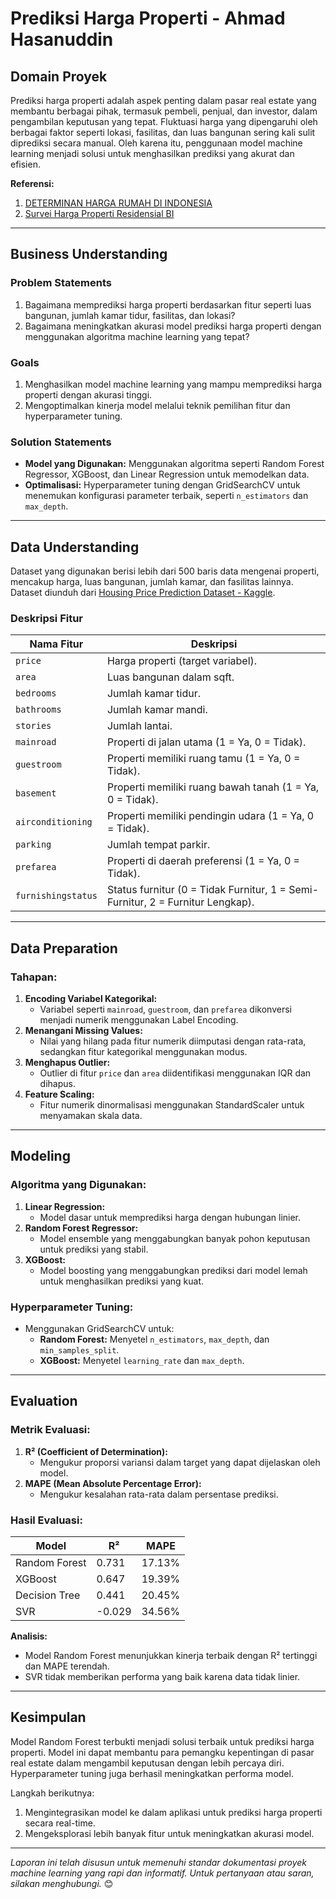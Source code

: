 
# **Prediksi Harga Properti - Ahmad Hasanuddin**

## **Domain Proyek**
Prediksi harga properti adalah aspek penting dalam pasar real estate yang membantu berbagai pihak, termasuk pembeli, penjual, dan investor, dalam pengambilan keputusan yang tepat. Fluktuasi harga yang dipengaruhi oleh berbagai faktor seperti lokasi, fasilitas, dan luas bangunan sering kali sulit diprediksi secara manual. Oleh karena itu, penggunaan model machine learning menjadi solusi untuk menghasilkan prediksi yang akurat dan efisien.

**Referensi:**
1. [DETERMINAN HARGA RUMAH DI INDONESIA](https://jurnal.uns.ac.id/dinamika/article/download/45934/28895)
2. [Survei Harga Properti Residensial BI](https://www.bi.go.id/id/publikasi/laporan/Documents/SHPR_Tw_I_2024.pdf)

---

## **Business Understanding**
### **Problem Statements**
1. Bagaimana memprediksi harga properti berdasarkan fitur seperti luas bangunan, jumlah kamar tidur, fasilitas, dan lokasi?
2. Bagaimana meningkatkan akurasi model prediksi harga properti dengan menggunakan algoritma machine learning yang tepat?

### **Goals**
1. Menghasilkan model machine learning yang mampu memprediksi harga properti dengan akurasi tinggi.
2. Mengoptimalkan kinerja model melalui teknik pemilihan fitur dan hyperparameter tuning.

### **Solution Statements**
- **Model yang Digunakan:** 
  Menggunakan algoritma seperti Random Forest Regressor, XGBoost, dan Linear Regression untuk memodelkan data.
- **Optimalisasi:** 
  Hyperparameter tuning dengan GridSearchCV untuk menemukan konfigurasi parameter terbaik, seperti `n_estimators` dan `max_depth`.

---

## **Data Understanding**
Dataset yang digunakan berisi lebih dari 500 baris data mengenai properti, mencakup harga, luas bangunan, jumlah kamar, dan fasilitas lainnya. Dataset diunduh dari [Housing Price Prediction Dataset - Kaggle](https://www.kaggle.com/datasets/harishkumardatalab/housing-price-prediction).

### **Deskripsi Fitur**
| **Nama Fitur**       | **Deskripsi**                                      |
|-----------------------|----------------------------------------------------|
| `price`              | Harga properti (target variabel).                  |
| `area`               | Luas bangunan dalam sqft.                          |
| `bedrooms`           | Jumlah kamar tidur.                                |
| `bathrooms`          | Jumlah kamar mandi.                                |
| `stories`            | Jumlah lantai.                                     |
| `mainroad`           | Properti di jalan utama (1 = Ya, 0 = Tidak).       |
| `guestroom`          | Properti memiliki ruang tamu (1 = Ya, 0 = Tidak).  |
| `basement`           | Properti memiliki ruang bawah tanah (1 = Ya, 0 = Tidak). |
| `airconditioning`    | Properti memiliki pendingin udara (1 = Ya, 0 = Tidak). |
| `parking`            | Jumlah tempat parkir.                              |
| `prefarea`           | Properti di daerah preferensi (1 = Ya, 0 = Tidak). |
| `furnishingstatus`   | Status furnitur (0 = Tidak Furnitur, 1 = Semi-Furnitur, 2 = Furnitur Lengkap). |

---

## **Data Preparation**
### **Tahapan:**
1. **Encoding Variabel Kategorikal:**
   - Variabel seperti `mainroad`, `guestroom`, dan `prefarea` dikonversi menjadi numerik menggunakan Label Encoding.
2. **Menangani Missing Values:**
   - Nilai yang hilang pada fitur numerik diimputasi dengan rata-rata, sedangkan fitur kategorikal menggunakan modus.
3. **Menghapus Outlier:**
   - Outlier di fitur `price` dan `area` diidentifikasi menggunakan IQR dan dihapus.
4. **Feature Scaling:**
   - Fitur numerik dinormalisasi menggunakan StandardScaler untuk menyamakan skala data.

---

## **Modeling**
### **Algoritma yang Digunakan:**
1. **Linear Regression:**
   - Model dasar untuk memprediksi harga dengan hubungan linier.
2. **Random Forest Regressor:**
   - Model ensemble yang menggabungkan banyak pohon keputusan untuk prediksi yang stabil.
3. **XGBoost:**
   - Model boosting yang menggabungkan prediksi dari model lemah untuk menghasilkan prediksi yang kuat.

### **Hyperparameter Tuning:**
- Menggunakan GridSearchCV untuk:
  - **Random Forest:** Menyetel `n_estimators`, `max_depth`, dan `min_samples_split`.
  - **XGBoost:** Menyetel `learning_rate` dan `max_depth`.

---

## **Evaluation**
### **Metrik Evaluasi:**
1. **R² (Coefficient of Determination):**
   - Mengukur proporsi variansi dalam target yang dapat dijelaskan oleh model.
2. **MAPE (Mean Absolute Percentage Error):**
   - Mengukur kesalahan rata-rata dalam persentase prediksi.

### **Hasil Evaluasi:**
| **Model**             | **R²** | **MAPE** |
|------------------------|--------|----------|
| Random Forest          | 0.731  | 17.13%   |
| XGBoost                | 0.647  | 19.39%   |
| Decision Tree          | 0.441  | 20.45%   |
| SVR                   | -0.029 | 34.56%   |

**Analisis:**
- Model Random Forest menunjukkan kinerja terbaik dengan R² tertinggi dan MAPE terendah.
- SVR tidak memberikan performa yang baik karena data tidak linier.

---

## **Kesimpulan**
Model Random Forest terbukti menjadi solusi terbaik untuk prediksi harga properti. Model ini dapat membantu para pemangku kepentingan di pasar real estate dalam mengambil keputusan dengan lebih percaya diri. Hyperparameter tuning juga berhasil meningkatkan performa model.

Langkah berikutnya:
1. Mengintegrasikan model ke dalam aplikasi untuk prediksi harga properti secara real-time.
2. Mengeksplorasi lebih banyak fitur untuk meningkatkan akurasi model.

---

_Laporan ini telah disusun untuk memenuhi standar dokumentasi proyek machine learning yang rapi dan informatif. Untuk pertanyaan atau saran, silakan menghubungi._ 😊
